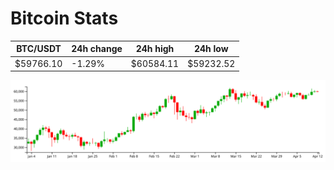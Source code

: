 # Bitcoin Stats

BTC/USDT|24h change|24h high|24h low|
|---|---|---|---|
|$59766.10|-1.29%|$60584.11|$59232.52|

<img src="./chart.svg">
